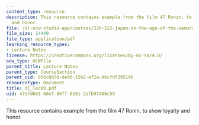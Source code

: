 ```yaml
---
content_type: resource
description: This resource contains example from the film 47 Ronin, to show loyalty
  and honor.
file: /ol-ocw-studio-app/courses/21h-522-japan-in-the-age-of-the-samurai-history-and-film-fall-2006/47efd6b168ef88ff6b512afb97486c59_dl_lec09.pdf
file_size: 14449
file_type: application/pdf
learning_resource_types:
- Lecture Notes
license: https://creativecommons.org/licenses/by-nc-sa/4.0/
ocw_type: OCWFile
parent_title: Lecture Notes
parent_type: CourseSection
parent_uid: 956c0b50-de80-15b2-ef2a-96cfdf39519b
resourcetype: Document
title: dl_lec09.pdf
uid: 47efd6b1-68ef-88ff-6b51-2afb97486c59
---
```

This resource contains example from the film 47 Ronin, to show loyalty and honor.